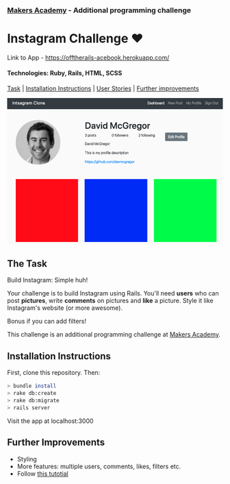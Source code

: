 ### [Makers Academy](http://www.makersacademy.com) - Additional programming challenge 

# Instagram Challenge ❤️

Link to App - https://offtherails-acebook.herokuapp.com/

#### Technologies: Ruby, Rails, HTML, SCSS

[Task](#Task) | [Installation Instructions](#Installation) | [User Stories](#User_Stories) | [Further improvements](#Further_Improvements)

![InstaScreenshot](InstaScreenshot.png)

## <a name="Task">The Task</a>

Build Instagram: Simple huh!

Your challenge is to build Instagram using Rails. You'll need **users** who can post **pictures**, write **comments** on pictures and **like** a picture. Style it like Instagram's website (or more awesome).

Bonus if you can add filters!

This challenge is an additional programming challenge at [Makers Academy](https://github.com/makersacademy).

## <a name="Installation">Installation Instructions</a>

First, clone this repository. Then:

```bash
> bundle install
> rake db:create
> rake db:migrate
> rails server 
```
Visit the app at localhost:3000

## <a name="Further_Improvements">Further Improvements</a>

* Styling
* More features: multiple users, comments, likes, filters etc.
* Follow [this tutotial](https://www.youtube.com/watch?v=yhg7hd3ogJ8&t)